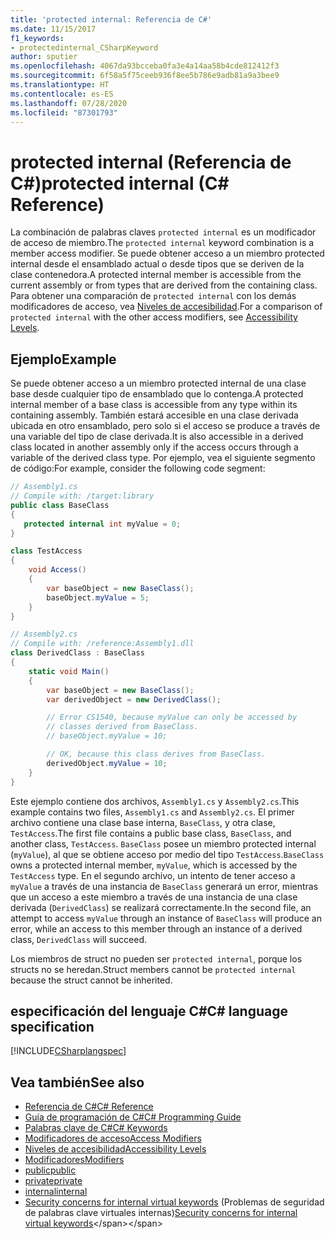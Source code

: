 ```yaml
---
title: 'protected internal: Referencia de C#'
ms.date: 11/15/2017
f1_keywords:
- protectedinternal_CSharpKeyword
author: sputier
ms.openlocfilehash: 4067da93bcceba0fa3e4a14aa58b4cde812412f3
ms.sourcegitcommit: 6f58a5f75ceeb936f8ee5b786e9adb81a9a3bee9
ms.translationtype: HT
ms.contentlocale: es-ES
ms.lasthandoff: 07/28/2020
ms.locfileid: "87301793"
---
```

# <a name="protected-internal-c-reference"></a><span data-ttu-id="8c4c0-102">protected internal (Referencia de C#)</span><span class="sxs-lookup"><span data-stu-id="8c4c0-102">protected internal (C# Reference)</span></span>

<span data-ttu-id="8c4c0-103">La combinación de palabras claves `protected internal` es un modificador de acceso de miembro.</span><span class="sxs-lookup"><span data-stu-id="8c4c0-103">The `protected internal` keyword combination is a member access modifier.</span></span> <span data-ttu-id="8c4c0-104">Se puede obtener acceso a un miembro protected internal desde el ensamblado actual o desde tipos que se deriven de la clase contenedora.</span><span class="sxs-lookup"><span data-stu-id="8c4c0-104">A protected internal member is accessible from the current assembly or from types that are derived from the containing class.</span></span> <span data-ttu-id="8c4c0-105">Para obtener una comparación de `protected internal` con los demás modificadores de acceso, vea [Niveles de accesibilidad](accessibility-levels.md).</span><span class="sxs-lookup"><span data-stu-id="8c4c0-105">For a comparison of `protected internal` with the other access modifiers, see [Accessibility Levels](accessibility-levels.md).</span></span>

## <a name="example"></a><span data-ttu-id="8c4c0-106">Ejemplo</span><span class="sxs-lookup"><span data-stu-id="8c4c0-106">Example</span></span>

<span data-ttu-id="8c4c0-107">Se puede obtener acceso a un miembro protected internal de una clase base desde cualquier tipo de ensamblado que lo contenga.</span><span class="sxs-lookup"><span data-stu-id="8c4c0-107">A protected internal member of a base class is accessible from any type within its containing assembly.</span></span> <span data-ttu-id="8c4c0-108">También estará accesible en una clase derivada ubicada en otro ensamblado, pero solo si el acceso se produce a través de una variable del tipo de clase derivada.</span><span class="sxs-lookup"><span data-stu-id="8c4c0-108">It is also accessible in a derived class located in another assembly only if the access occurs through a variable of the derived class type.</span></span> <span data-ttu-id="8c4c0-109">Por ejemplo, vea el siguiente segmento de código:</span><span class="sxs-lookup"><span data-stu-id="8c4c0-109">For example, consider the following code segment:</span></span>

```csharp
// Assembly1.cs
// Compile with: /target:library
public class BaseClass
{
   protected internal int myValue = 0;
}

class TestAccess
{
    void Access()
    {
        var baseObject = new BaseClass();
        baseObject.myValue = 5;
    }
}
```

```csharp
// Assembly2.cs
// Compile with: /reference:Assembly1.dll
class DerivedClass : BaseClass
{
    static void Main()
    {
        var baseObject = new BaseClass();
        var derivedObject = new DerivedClass();

        // Error CS1540, because myValue can only be accessed by
        // classes derived from BaseClass.
        // baseObject.myValue = 10;

        // OK, because this class derives from BaseClass.
        derivedObject.myValue = 10;
    }
}
```

<span data-ttu-id="8c4c0-110">Este ejemplo contiene dos archivos, `Assembly1.cs` y `Assembly2.cs`.</span><span class="sxs-lookup"><span data-stu-id="8c4c0-110">This example contains two files, `Assembly1.cs` and `Assembly2.cs`.</span></span>
<span data-ttu-id="8c4c0-111">El primer archivo contiene una clase base interna, `BaseClass`, y otra clase, `TestAccess`.</span><span class="sxs-lookup"><span data-stu-id="8c4c0-111">The first file contains a public base class, `BaseClass`, and another class, `TestAccess`.</span></span> <span data-ttu-id="8c4c0-112">`BaseClass` posee un miembro protected internal (`myValue`), al que se obtiene acceso por medio del tipo `TestAccess`.</span><span class="sxs-lookup"><span data-stu-id="8c4c0-112">`BaseClass` owns a protected internal member, `myValue`, which is accessed by the `TestAccess` type.</span></span>
<span data-ttu-id="8c4c0-113">En el segundo archivo, un intento de tener acceso a `myValue` a través de una instancia de `BaseClass` generará un error, mientras que un acceso a este miembro a través de una instancia de una clase derivada (`DerivedClass`) se realizará correctamente.</span><span class="sxs-lookup"><span data-stu-id="8c4c0-113">In the second file, an attempt to access `myValue` through an instance of `BaseClass` will produce an error, while an access to this member through an instance of a derived class, `DerivedClass` will succeed.</span></span>

<span data-ttu-id="8c4c0-114">Los miembros de struct no pueden ser `protected internal`, porque los structs no se heredan.</span><span class="sxs-lookup"><span data-stu-id="8c4c0-114">Struct members cannot be `protected internal` because the struct cannot be inherited.</span></span>

## <a name="c-language-specification"></a><span data-ttu-id="8c4c0-115">especificación del lenguaje C#</span><span class="sxs-lookup"><span data-stu-id="8c4c0-115">C# language specification</span></span>

[!INCLUDE[CSharplangspec](~/includes/csharplangspec-md.md)]

## <a name="see-also"></a><span data-ttu-id="8c4c0-116">Vea también</span><span class="sxs-lookup"><span data-stu-id="8c4c0-116">See also</span></span>

- [<span data-ttu-id="8c4c0-117">Referencia de C#</span><span class="sxs-lookup"><span data-stu-id="8c4c0-117">C# Reference</span></span>](../index.md)
- [<span data-ttu-id="8c4c0-118">Guía de programación de C#</span><span class="sxs-lookup"><span data-stu-id="8c4c0-118">C# Programming Guide</span></span>](../../programming-guide/index.md)
- [<span data-ttu-id="8c4c0-119">Palabras clave de C#</span><span class="sxs-lookup"><span data-stu-id="8c4c0-119">C# Keywords</span></span>](index.md)
- [<span data-ttu-id="8c4c0-120">Modificadores de acceso</span><span class="sxs-lookup"><span data-stu-id="8c4c0-120">Access Modifiers</span></span>](access-modifiers.md)
- [<span data-ttu-id="8c4c0-121">Niveles de accesibilidad</span><span class="sxs-lookup"><span data-stu-id="8c4c0-121">Accessibility Levels</span></span>](accessibility-levels.md)
- [<span data-ttu-id="8c4c0-122">Modificadores</span><span class="sxs-lookup"><span data-stu-id="8c4c0-122">Modifiers</span></span>](index.md)
- [<span data-ttu-id="8c4c0-123">public</span><span class="sxs-lookup"><span data-stu-id="8c4c0-123">public</span></span>](public.md)
- [<span data-ttu-id="8c4c0-124">private</span><span class="sxs-lookup"><span data-stu-id="8c4c0-124">private</span></span>](private.md)
- [<span data-ttu-id="8c4c0-125">internal</span><span class="sxs-lookup"><span data-stu-id="8c4c0-125">internal</span></span>](internal.md)
- <span data-ttu-id="8c4c0-126">[Security concerns for internal virtual keywords](https://docs.microsoft.com/previous-versions/dotnet/netframework-4.0/heyd8kky(v=vs.100)) (Problemas de seguridad de palabras clave virtuales internas)</span><span class="sxs-lookup"><span data-stu-id="8c4c0-126">[Security concerns for internal virtual keywords](https://docs.microsoft.com/previous-versions/dotnet/netframework-4.0/heyd8kky(v=vs.100))</span></span>
